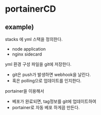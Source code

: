 
# portainerCD


## example)

stacks 에 yml 스택을 정의한다.
- node application
- nginx sidecard

yml 환경 구성 파일을 git에 저장한다.
- git은 push가 발생하면 webhook을 날린다.
- 혹은 polling으로 업데이트를 인지한다.

portainer을 이용해서 
- 베포가 완료되면, tag정보를 git에 업데이트하여
- portainer로 자동 베포 하게끔 만든다.

